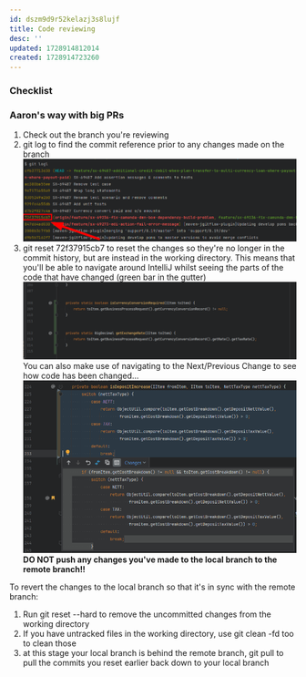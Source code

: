 ```yaml
---
id: dszm9d9r52kelazj3s8lujf
title: Code reviewing
desc: ''
updated: 1728914812014
created: 1728914723260
---
```

### Checklist

### Aaron's way with big PRs
1) Check out the branch you're reviewing
2) git log to find the commit reference prior to any changes made on the branch
 ![alt text](image-5.png)
3) git reset 72f37915cb7 to reset the changes so they're no longer in the commit history, but are instead in the working directory. This means that you'll be able to navigate around IntelliJ whilst seeing the parts of the code that have changed (green bar in the gutter)
![alt text](image-7.png)
You can also make use of navigating to the Next/Previous Change to see how code has been changed...
![alt text](image-8.png)
**DO NOT push any changes you've made to the local branch to the remote branch!!**
 
To revert the changes to the local branch so that it's in sync with the remote branch:
 
1) Run git reset --hard to remove the uncommitted changes from the working directory
2) If you have untracked files in the working directory, use git clean -fd too to clean those
3) at this stage your local branch is behind the remote branch, git pull to pull the commits you reset earlier back down to your local branch